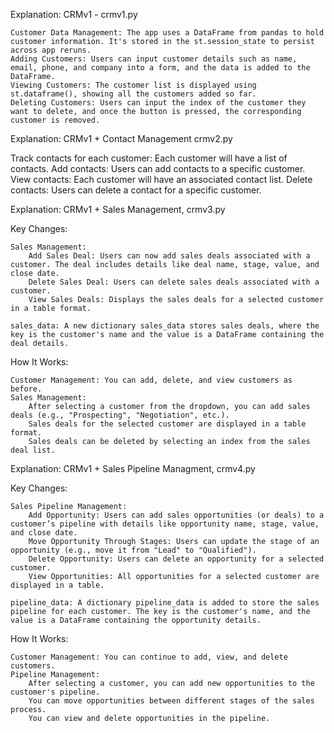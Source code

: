 Explanation: CRMv1 - crmv1.py

    Customer Data Management: The app uses a DataFrame from pandas to hold customer information. It's stored in the st.session_state to persist across app reruns.
    Adding Customers: Users can input customer details such as name, email, phone, and company into a form, and the data is added to the DataFrame.
    Viewing Customers: The customer list is displayed using st.dataframe(), showing all the customers added so far.
    Deleting Customers: Users can input the index of the customer they want to delete, and once the button is pressed, the corresponding customer is removed.

Explanation: CRMv1 + Contact Management crmv2.py

Track contacts for each customer: Each customer will have a list of contacts.
Add contacts: Users can add contacts to a specific customer.
View contacts: Each customer will have an associated contact list.
Delete contacts: Users can delete a contact for a specific customer.

Explanation:  CRMv1 + Sales Management, crmv3.py

Key Changes:

    Sales Management:
        Add Sales Deal: Users can now add sales deals associated with a customer. The deal includes details like deal name, stage, value, and close date.
        Delete Sales Deal: Users can delete sales deals associated with a customer.
        View Sales Deals: Displays the sales deals for a selected customer in a table format.

    sales_data: A new dictionary sales_data stores sales deals, where the key is the customer's name and the value is a DataFrame containing the deal details.

How It Works:

    Customer Management: You can add, delete, and view customers as before.
    Sales Management:
        After selecting a customer from the dropdown, you can add sales deals (e.g., "Prospecting", "Negotiation", etc.).
        Sales deals for the selected customer are displayed in a table format.
        Sales deals can be deleted by selecting an index from the sales deal list.


Explanation:  CRMv1 + Sales Pipeline Managment, crmv4.py

Key Changes:

    Sales Pipeline Management:
        Add Opportunity: Users can add sales opportunities (or deals) to a customer’s pipeline with details like opportunity name, stage, value, and close date.
        Move Opportunity Through Stages: Users can update the stage of an opportunity (e.g., move it from "Lead" to "Qualified").
        Delete Opportunity: Users can delete an opportunity for a selected customer.
        View Opportunities: All opportunities for a selected customer are displayed in a table.

    pipeline_data: A dictionary pipeline_data is added to store the sales pipeline for each customer. The key is the customer's name, and the value is a DataFrame containing the opportunity details.

How It Works:

    Customer Management: You can continue to add, view, and delete customers.
    Pipeline Management:
        After selecting a customer, you can add new opportunities to the customer's pipeline.
        You can move opportunities between different stages of the sales process.
        You can view and delete opportunities in the pipeline.



    


    
